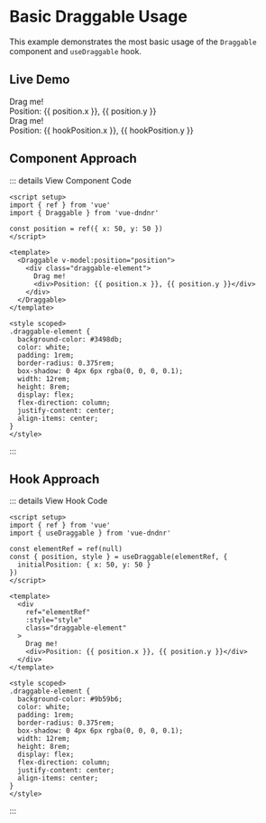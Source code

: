 # Basic Draggable Usage

This example demonstrates the most basic usage of the `Draggable` component and `useDraggable` hook.

## Live Demo

<script setup>
import { ref, shallowRef } from 'vue'
import { Draggable, useDraggable } from 'vue-dndnr'

// Component approach
const position = shallowRef({ x: 50, y: 50 })

// Hook approach
const elementRef = ref(null)
const { position: hookPosition, style } = useDraggable(elementRef, {
  initialPosition: { x: 50, y: 50 }
})
</script>

<DemoContainer title="Component Approach">
  <Draggable v-model:position="position">
    <div class="bg-blue-500 text-white p-4 rounded shadow-md w-48 h-32 flex flex-col justify-center items-center">
      Drag me!
      <div class="text-sm mt-2">Position: {{ position.x }}, {{ position.y }}</div>
    </div>
  </Draggable>
</DemoContainer>

<DemoContainer title="Hook Approach">
  <div
    ref="elementRef"
    :style="style"
    class="bg-purple-500 text-white p-4 rounded shadow-md w-48 h-32 flex flex-col justify-center items-center"
  >
    Drag me!
    <div class="text-sm mt-2">Position: {{ hookPosition.x }}, {{ hookPosition.y }}</div>
  </div>
</DemoContainer>

## Component Approach

::: details View Component Code
```vue
<script setup>
import { ref } from 'vue'
import { Draggable } from 'vue-dndnr'

const position = ref({ x: 50, y: 50 })
</script>

<template>
  <Draggable v-model:position="position">
    <div class="draggable-element">
      Drag me!
      <div>Position: {{ position.x }}, {{ position.y }}</div>
    </div>
  </Draggable>
</template>

<style scoped>
.draggable-element {
  background-color: #3498db;
  color: white;
  padding: 1rem;
  border-radius: 0.375rem;
  box-shadow: 0 4px 6px rgba(0, 0, 0, 0.1);
  width: 12rem;
  height: 8rem;
  display: flex;
  flex-direction: column;
  justify-content: center;
  align-items: center;
}
</style>
```
:::

## Hook Approach

::: details View Hook Code
```vue
<script setup>
import { ref } from 'vue'
import { useDraggable } from 'vue-dndnr'

const elementRef = ref(null)
const { position, style } = useDraggable(elementRef, {
  initialPosition: { x: 50, y: 50 }
})
</script>

<template>
  <div
    ref="elementRef"
    :style="style"
    class="draggable-element"
  >
    Drag me!
    <div>Position: {{ position.x }}, {{ position.y }}</div>
  </div>
</template>

<style scoped>
.draggable-element {
  background-color: #9b59b6;
  color: white;
  padding: 1rem;
  border-radius: 0.375rem;
  box-shadow: 0 4px 6px rgba(0, 0, 0, 0.1);
  width: 12rem;
  height: 8rem;
  display: flex;
  flex-direction: column;
  justify-content: center;
  align-items: center;
}
</style>
```
:::
